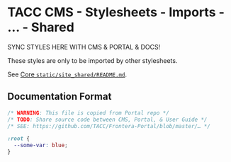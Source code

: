 # TACC CMS - Stylesheets - Imports - … - Shared

SYNC STYLES HERE WITH CMS & PORTAL & DOCS!

These styles are only to be imported by other stylesheets.

See [Core `static/site_shared/README.md`](/taccsite_cms/static/site_shared/README.md).

## Documentation Format

```css
/* WARNING: This file is copied from Portal repo */
/* TODO: Share source code between CMS, Portal, & User Guide */
/* SEE: https://github.com/TACC/Frontera-Portal/blob/master/… */

:root {
  --some-var: blue;
}
```
